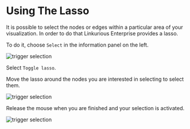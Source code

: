 # Using The Lasso

It is possible to select the nodes or edges within a particular area of your visualization. In order to do that Linkurious Enterprise provides a lasso.

To do it, choose ```Select``` in the information panel on the left.

![trigger selection](https://dl.dropboxusercontent.com/s/i9ao2goiyn6ikor/64.png?dl=0)

Select ```Toggle lasso```.

Move the lasso around the nodes you are interested in selecting to select them.

![trigger selection](https://dl.dropboxusercontent.com/s/07ffk3g8zd2eca4/88.png?dl=0)

Release the mouse when you are finished and your selection is activated.

![trigger selection](https://dl.dropboxusercontent.com/s/fj7nbtcobthuo4z/89.png?dl=0)
